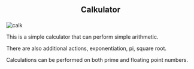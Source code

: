 ## <p align='center'>Calkulator</p>
![calk](/Screenshot%202023-02-10%2010.00.43.png)

This is a simple calculator that can perform simple arithmetic.<br>

There are also additional actions, exponentiation, pi, square root.<br>

Calculations can be performed on both prime and floating point numbers.